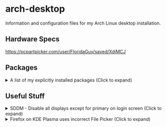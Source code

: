# arch-desktop
Information and configuration files for my Arch Linux desktop installation.

## Hardware Specs
https://pcpartpicker.com/user/FloridaGuy/saved/XdjMCJ

## Packages
<details>
 <summary>A list of my explicitly installed packages (Click to expand)</summary>

  https://archlinux.org/packages/
  ### Core
   - `amd-ucode`
   - [`base`](https://archlinux.org/packages/core/any/base/) (meta package)
   - `base-devel` (meta package)
   - `btrfs-progs`
   - `linux`
   - `linux-firmware`
   - `nano`
  ### Extra
   - `ark`
   - `ffmpegthumbs`
   - `firefox`
   - `flatpak`
   - `flatpak-kcm`
   - `fwupd`
   - `git`
   - `gwenview`
   - `i2c-tools`
   - `kcolorchooser`
   - `kdegraphics-thumbnailers`
   - `kio-gdrive`
   - `libdvdcss`
   - `libreoffice-fresh`
   - `libva-mesa-driver`
   - `libva-utils`
   - `libva-vdpau-driver`
   - `libvdpau-va-gl`
   - `mesa`
   - `mesa-vdpau`
   - `nano-syntax-highlighting`
   - `neofetch`
   - `networkmanager`
   - `obs-studio`
   - `openrgb`
   - [`plasma-meta`](https://archlinux.org/packages/extra/any/plasma-meta/) (meta package)
   - `qemu-full`
   - `shotcut`
   - `spectacle`
   - `ufw`
   - `vdpauinfo`
   - `vulkan-radeon`
   - `xf86-video-amdgpu`
  ### Multilib
   [(Must be manually enabled)](https://wiki.archlinux.org/title/Official_repositories#Enabling_multilib)
   - `lib32-mesa`
   - `lib32-vulkan-radeon `
   - `steam`
  ### AUR
   - `mkinitcpio-firmware`
   - `paru`
   - `ventoy`
   - `vesktop`
  ### Flatpak
   - `com.spotify.Client`
</details>

## Useful Stuff
<details>
 <summary>SDDM - Disable all displays except for primary on login screen (Click to expand)</summary>

  - See configuration file: `/usr/share/sddm/scripts/Xsetup`
</details>

<details>
 <summary>Firefox on KDE Plasma uses incorrect File Picker (Click to expand)</summary>
  
  - Go to `about:config` and set `widget.use-xdg-desktop-portal.file-picker` from `2` to `1`. <br />
  *(Working as of Firefox Version 123.0)* <br />
  https://wiki.archlinux.org/title/Firefox#KDE_integration
</details>
